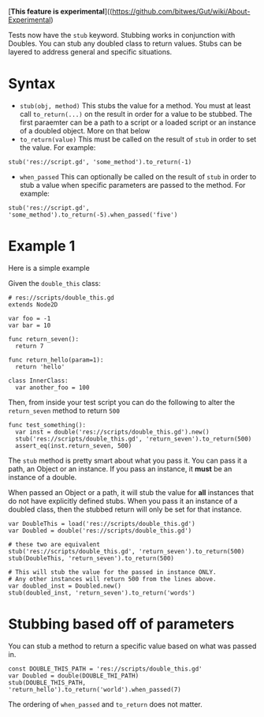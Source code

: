 [__This feature is experimental__]((https://github.com/bitwes/Gut/wiki/About-Experimental)

Tests now have the `stub` keyword.  Stubbing works in conjunction with Doubles.  You can stub any doubled class to return values.  Stubs can be layered to address general and specific situations.

# Syntax
* `stub(obj, method)`  This stubs the value for a method.  You must at least call `to_return(...)` on the result in order for a value to be stubbed.  The first paraemter can be a path to a script or a loaded script or an instance of a doubled object.  More on that below
* `to_return(value)` This must be called on the result of `stub` in order to set the value.  For example:
```
stub('res://script.gd', 'some_method').to_return(-1)
```
* `when_passed`  This can optionally be called on the result of `stub` in order to stub a value when specific parameters are passed to the method.  For example:
```
stub('res://script.gd', 'some_method').to_return(-5).when_passed('five')
```

# Example 1

Here is a simple example

Given the `double_this` class:
```
# res://scripts/double_this.gd
extends Node2D

var foo = -1
var bar = 10

func return_seven():
  return 7

func return_hello(param=1):
  return 'hello'

class InnerClass:
  var another_foo = 100
```
Then, from inside your test script you can do the following to alter the `return_seven` method to return `500`
```
func test_something():
  var inst = double('res://scripts/double_this.gd').new()
  stub('res://scripts/double_this.gd', 'return_seven').to_return(500)
  assert_eq(inst.return_seven, 500)
```
The `stub` method is pretty smart about what you pass it.  You can pass it a path, an Object or an instance.  If you pass an instance, it __must__ be an instance of a double.  

When passed an Object or a path, it will stub the value for __all__ instances that do not have explicitly defined stubs.  When you pass it an instance of a doubled class, then the stubbed return will only be set for that instance.
```
var DoubleThis = load('res://scripts/double_this.gd')
var Doubled = double('res://scripts/double_this.gd')

# these two are equivalent
stub('res://scripts/double_this.gd', 'return_seven').to_return(500)
stub(DoubleThis, 'return_seven').to_return(500)

# This will stub the value for the passed in instance ONLY.
# Any other instances will return 500 from the lines above.
var doubled_inst = Doubled.new()
stub(doubled_inst, 'return_seven').to_return('words')
```

# Stubbing based off of parameters
You can stub a method to return a specific value based on what was passed in.
```
const DOUBLE_THIS_PATH = 'res://scripts/double_this.gd'
var Doubled = double(DOUBLE_THI_PATH)
stub(DOUBLE_THIS_PATH, 'return_hello').to_return('world').when_passed(7)
```
The ordering of `when_passed` and `to_return` does not matter.
